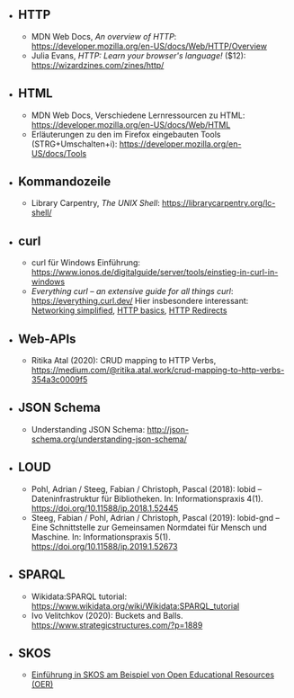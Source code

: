 - ## HTTP
	- MDN Web Docs, *An overview of HTTP*: https://developer.mozilla.org/en-US/docs/Web/HTTP/Overview
	- Julia Evans, *HTTP: Learn your browser's language!* ($12): https://wizardzines.com/zines/http/
- ## HTML
  * MDN Web Docs, Verschiedene Lernressourcen zu HTML: https://developer.mozilla.org/en-US/docs/Web/HTML
  * Erläuterungen zu den im Firefox eingebauten Tools (STRG+Umschalten+i): https://developer.mozilla.org/en-US/docs/Tools
- ## Kommandozeile
	- Library Carpentry, *The UNIX Shell*: https://librarycarpentry.org/lc-shell/
- ## curl
	- curl für Windows Einführung: https://www.ionos.de/digitalguide/server/tools/einstieg-in-curl-in-windows
	- *Everything curl – an extensive guide for all things curl*: https://everything.curl.dev/ Hier insbesondere interessant: [Networking simplified](https://everything.curl.dev/protocols/network), [HTTP basics](https://everything.curl.dev/http/basics), [HTTP Redirects](https://everything.curl.dev/http/redirects)
- ## Web-APIs
	- Ritika Atal (2020): CRUD mapping to HTTP Verbs, https://medium.com/@ritika.atal.work/crud-mapping-to-http-verbs-354a3c0009f5
- ## JSON Schema
	- Understanding JSON Schema: http://json-schema.org/understanding-json-schema/
- ## LOUD
  * Pohl, Adrian / Steeg, Fabian / Christoph, Pascal (2018): lobid – Dateninfrastruktur für Bibliotheken. In: Informationspraxis 4(1). https://doi.org/10.11588/ip.2018.1.52445
  * Steeg, Fabian / Pohl, Adrian / Christoph, Pascal (2019): lobid-gnd – Eine Schnittstelle zur Gemeinsamen Normdatei für Mensch und Maschine. In: Informationspraxis 5(1). https://doi.org/10.11588/ip.2019.1.52673
- ## SPARQL
  * Wikidata:SPARQL tutorial: https://www.wikidata.org/wiki/Wikidata:SPARQL_tutorial
  * Ivo Velitchkov (2020): Buckets and Balls. https://www.strategicstructures.com/?p=1889
- ## SKOS
  * [Einführung in SKOS am Beispiel von Open Educational Resources (OER)](https://dini-ag-kim.github.io/skos-einfuehrung/#/)